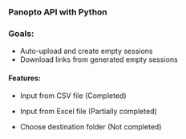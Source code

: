 ### Panopto API with Python

### Goals:
* Auto-upload and create empty sessions
* Download links from generated empty sessions


#### Features:
* Input from CSV file (Completed)
  
* Input from Excel file (Partially completed)

* Choose destination folder (Not completed)

